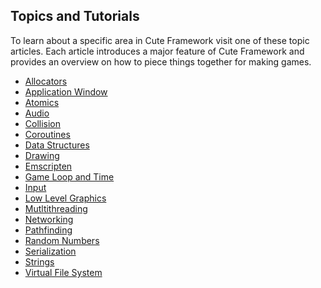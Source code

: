[](/header.md ':include')

## Topics and Tutorials

To learn about a specific area in Cute Framework visit one of these topic articles. Each article introduces a major feature of Cute Framework and provides an overview on how to piece things together for making games.

* [Allocators](/topics/allocator.md)
* [Application Window](/topics/application_window.md)
* [Atomics](/topics/atomics.md)
* [Audio](/topics/audio.md)
* [Collision](/topics/collision.md)
* [Coroutines](/topics/coroutines.md)
* [Data Structures](/topics/data_structures.md)
* [Drawing](/topics/drawing.md)
* [Emscripten](/topics/emscripten.md)
* [Game Loop and Time](/topics/game_loop_and_time.md)
* [Input](/topics/input.md)
* [Low Level Graphics](/topics/low_leveL_graphics.md)
* [Mutltithreading](/topics/multithreading.md)
* [Networking](/topics/networking.md)
* [Pathfinding](/topics/pathfinding.md)
* [Random Numbers](/topics/random_numbers.md)
* [Serialization](/topics/serialization.md)
* [Strings](/topics/strings.md)
* [Virtual File System](/topics/virtual_file_system.md)
